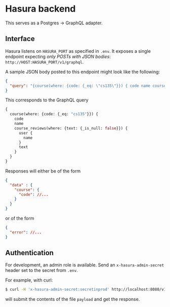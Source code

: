 # Hasura backend

This serves as a Postgres -> GraphQL adapter.

## Interface

Hasura listens on `HASURA_PORT` as specified in `.env`.
It exposes a single endpoint expecting _only POSTs with JSON bodies_:
`http://HOST:HASURA_PORT/v1/graphql`.

A sample JSON body posted to this endpoint might look like the following:
```json
{
  "query": "{course(where: {code: {_eq: \"cs135\"}}) { code name course_reviews(where: {text: {_is_null: false}}) { user { name } text } }}"
}
```
This corresponds to the GraphQL query
```graphql
{
  course(where: {code: {_eq: "cs135"}}) {
    code
    name
    course_reviews(where: {text: {_is_null: false}}) {
      user {
        name
      }
      text
    }
  }
}
```
Responses will either be of the form
```json
{
  "data" : {
    "course": {
      "code": //...
    }
  }
}
```
or of the form
```json
{
  "error": //...
}
```

## Authentication

For development, an admin role is available.
Send an `x-hasura-admin-secret` header set to the secret from `.env`.

For example, with curl:
```sh
$ curl -H 'x-hasura-admin-secret:secretinprod' http://localhost:8080/v1/graphql -d @payload
```
will submit the contents of the file `payload` and get the response.
